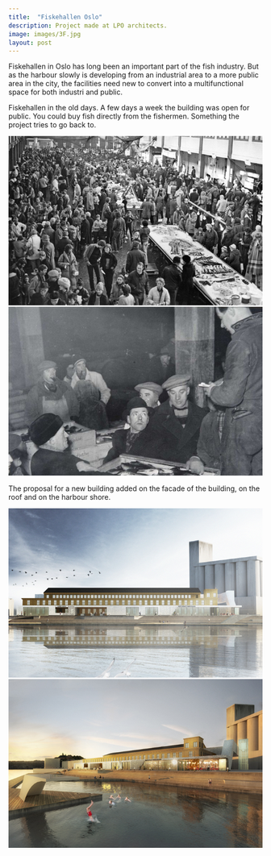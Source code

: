 ```yaml
---
title:  "Fiskehallen Oslo"
description: Project made at LPO architects. 
image: images/3F.jpg
layout: post
---
```

Fiskehallen in Oslo has long been an important part of the fish industry. 
But as the harbour slowly is developing from an industrial area to a more public area in the city, 
the facilities need new to convert into a multifunctional space for both industri and public. 


Fiskehallen in the old days. A few days a week the building was open for public. You could buy fish directly from the fishermen.
Something the project tries to go back to. 

![Bildbeskrivning](/images/1F.jpg)
![Bildbeskrivning](/images/2F.jpg)

The proposal for a new building added on the facade of the building, on the roof and on the harbour shore. 

![Bildbeskrivning](/images/3F.jpg)
![Bildbeskrivning](/images/4F.jpg)
